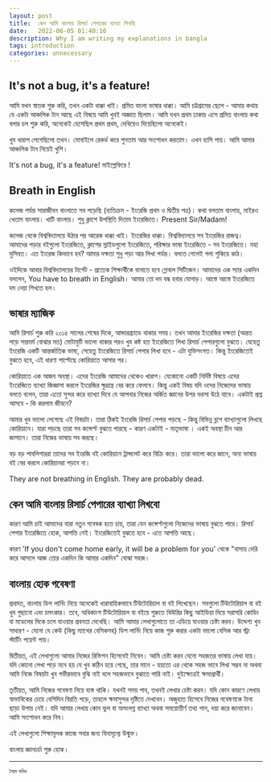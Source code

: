 ```yaml
---
layout: post
title:  কেন আমি বাংলায় রিসার্চ পেপারের ব্যাখ্যা লিখছি
date:   2022-06-05 01:40:16
description: Why I am writing my explanations in bangla
tags: introduction
categories: unnecessary
---
```


[//]: # (# সূচিপত্র)

[//]: # (1. [It's not a bug, it's a feature!]&#40;#bug-feature&#41;)

[//]: # (2. [Breath in English]&#40;#breath-in-english&#41;)

[//]: # (3. [ভাষার ম্যাজিক]&#40;#ভাষার-ম্যাজিক &#41;)

[//]: # (4. [কেন আমি বাংলায় রিসার্চ পেপারের ব্যাখ্যা লিখবো]&#40;#কেন-আমি-বাংলায়-রিসার্চ-পেপারের-ব্যাখ্যা-লিখবো&#41;)

[//]: # (5. [বাংলায় হোক গবেষণা]&#40;#বাংলায়-হোক-গবেষণা&#41;)


## It's not a bug, it's a feature!<a name="bug-feature"></a>

আমি যখন স্নাতক শুরু করি, তখন একটা ধাক্কা খাই। প্রমিত বাংলা ভাষার ধাক্কা। আমি চট্টগ্রামের ছেলে - আমার কথায় যে একটা আঞ্চলিক টান আছে এই বিষয়ে আমি খুবই অজ্ঞাত ছিলাম। আমি যখন প্রথম ঢাকায় এসে প্রমিত বাংলায় কথা বলার চল শুরু করি, অনেকেই হেসেছিল প্রথম প্রথম, দেখিয়েও দিয়েছিলো অনেকেই। 

খুব খারাপ লেগেছিলো তখন। মোবাইলে রেকর্ড করে শুনতাম আর সংশোধন করতাম। এখন হাসি পায়। আমি আমার আঞ্চলিক টান নিয়েই খুশি। 

It's not a bug, it's a feature!  মাইল্লেফিরে !


## Breath in English<a name="bug-feature"></a>

কলেজ পর্যন্ত সারাজীবন বাংলাতে সব পড়েছি (ব্যতিক্রম - ইংরেজি প্রথম ও দ্বিতীয় পত্র)। কথা বলতাম বাংলায়, মাইরও খেতাম বাংলায়। খাটি বাংলায়। শুধু ক্লাশে উপস্থিতি দিতাম ইংরেজিতে। Present Sir/Madam!  

কলেজ থেকে বিশ্ববিদ্যালয়ে উঠার পর আরেক ধাক্কা খাই। ইংরেজির ধাক্কা। বিশ্ববিদ্যালয়ে সব ইংরেজির রাজত্ব। আমাদের পড়ার বইগুলো ইংরেজিতে, ক্লাশের স্লাইডগুলো ইংরেজিতে, পরিক্ষার ভাষা ইংরেজিতে - সব ইংরেজিতে। মহা মুসিবত। এত ইংরেজ কিভাবে হব? আমার দক্ষতা শুধু পড়া আর লিখা পর্যন্ত। বলতে গেলেই গলা শুকিয়ে কাঠ। 

ওইদিকে আবার বিশ্ববিদ্যালয়ের টার্গেট - প্রত্যেক শিক্ষার্থীকে বানাতে হবে গ্লোবাল সিটিজেন। আমাদের এক স্যার একদিন বললেন, You have to breath in English। আমার তো দম বন্ধ হবার যোগাড়। আস্তে আস্তে ইংরেজিতে দম নেয়া শিখতে হল। 

## ভাষার ম্যাজিক <a name="ভাষার-ম্যাজিক"></a>

আমি রিসার্চ শুরু করি ২০১৫ সালের শেষের দিকে, আন্ডারগ্র্যাডে থাকার সময়। তখন আমার ইংরেজির দক্ষতা (অন্তত পড়ে সারমর্ম বোঝার মত) মোটামুটি ভালো থাকার পরও খুব কষ্ট হত ইংরেজিতে লিখা রিসার্চ পেপারগুলো বুঝতে। যেহেতু ইংরেজি একটি আন্তর্জাতিক ভাষা, সেহেতু ইংরেজিতে রিসার্চ পেপার লিখা হবে - এটা যুক্তিসংগত। কিন্তু ইংরেজিতেই বুঝতে হবে, এই ধারণা পাল্টেছে কোরিয়াতে আসার পর। 

কোরিয়াতে এক আজব অবস্থা। এদের ইংরেজি আমাদের থেকেও খারাপ। যেকোনো একটি নির্দিষ্ট বিষয়ে এদের ইংরেজিতে ব্যাখ্যা জিজ্ঞাসা করলে ইংরেজির ক্ষুদ্রান্ত্র বের করে ফেলবে। কিন্তু একই বিষয় যদি ওদের নিজেদের ভাষায় বলতে বলেন, তারা এতো সুন্দর করে ব্যাখ্যা দিবে যে আপনার নিজের অর্জিত জ্ঞানের উপর ভরসা উঠে যাবে। একটাই প্রশ্ন আসবে - কি করলাম জীবনে?

আমার খুব ভালো লেগেছে এই বিষয়টা। তারা ঠিকই ইংরেজি রিসার্চ পেপার পড়ছে - কিন্তু বিভিন্ন ব্লগে ব্যাখ্যাগুলো লিখছে কোরিয়ানে। যারা পড়ছে তারা সব কন্সেপ্ট বুঝতে পারছে - কারণ একটাই - মাতৃভাষা । একই অবস্থা চীন আর জাপানে। তারা নিজের ভাষায় সব করছে। 

বড় বড় পাবলিশাররা তাদের সব ইংরজি বই কোরিয়ানে ট্রান্সলেট করে বিক্রি করে। তারা ভালো করে জানে, অন্য ভাষায় বই বের করলে কোরিয়ানরা পড়বে না।  

They are not breathing in English. They are probably dead.


## কেন আমি বাংলায় রিসার্চ পেপারের ব্যাখ্যা লিখবো

কারণ আমি চাই আমাদের যারা নতুন গবেষক হতে চায়, তারা যেন কন্সেপ্টগুলো নিজেদের ভাষায় বুঝতে পারে। রিসার্চ পেপার ইংরেজিতে হোক, আপত্তি নেই। ইংরেজিতেই বুঝতে হবে - এতে আপত্তি আছে।

কারণ  'If you don't come home early, it will be a problem for you' থেকে "বাসায় দেরি করে আসলে আজ তোর একদিন কি আমার একদিন" বোঝা সহজ।


## বাংলায় হোক গবেষণা

প্রথমত, বাংলায় ডিপ লার্নিং নিয়ে অনেকেই ধারাবাহিকভাবে টিউটোরিয়াল বা বই লিখেছেন। সবগুলো টিউটোরিয়াল বা বই খুব গুছানো এবং চমৎকার। তবে, অধিকাংশ টিউটোরিয়াল বা বইয়ে শুরুতে থিউরির কিছু আইডিয়া দিয়ে সরাসরি কোডিং বা মডেলের দিকে চলে যাওয়ার প্রবনতা দেখেছি। আমি আমার লেখাগুলোতে তা এডিয়ে যাওয়ার চেষ্টা করব। উদ্দেশ্য খুব সাধারণ - যেনো যে কেউ (কিছু ম্যাথের বেসিকসহ) ডিপ লার্নিং নিয়ে কাজ শুরু করার একটা ভালো বেসিক আর স্ট্রং স্টার্টিং পয়েন্ট পায়।

দ্বিতীয়ত, এই লেখাগুলো আমার নিজের রিভিশন হিসেবেই নিবেন। আমি চেষ্টা করব যেনো সহজতর ভাষায় লেখা যায়। যদি কোনো লেখা পড়ে মনে হয় যে খুব কঠিন হয়ে গেছে, তার মানে - হয়তো এর থেকে সহজ ভাবে লিখা সম্ভব না অথবা আমি নিজে বিষয়টা খুব গভীরভাবে বুঝি নাই বলে সহজভাবে বুঝাতে পারি নাই। দুইক্ষেত্রেই ক্ষমাপ্রার্থী।

তৃতীয়ত, আমি নিজের গবেষণা নিয়ে ব্যস্ত থাকি। যখনই সময় পাব, তখনই লেখার চেষ্টা করব। যদি কোন কারণে লেখায় স্বাভাবিকের চেয়ে বেশিদিন বিরতি পড়ে, তাহলে ক্ষমাসুন্দর দৃষ্টিতে দেখবেন। অজুহাত হিসেবে নিজের গবেষণাকে টানা ছাড়া উপায় নেই।
যদি আমার লেখায় কোন ভুল বা অসংলগ্ন ব্যাখ্যা অথবা সময়োত্তীর্ণ তথ্য পান, দয়া করে জানাবেন। আমি সংশোধন করে নিব। 

এই লেখাগুলো শিক্ষামূলক কাজে সবার জন্য বিনামূল্যে উন্মুক্ত। 

বাংলায় জ্ঞানচর্চা শুরু হোক।


---
<sup><sub> সৈয়দ নাদিম</sub></sup>

